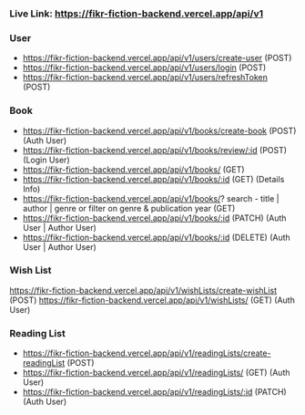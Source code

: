 ### Live Link: https://fikr-fiction-backend.vercel.app/api/v1

### User

- https://fikr-fiction-backend.vercel.app/api/v1/users/create-user (POST)
- https://fikr-fiction-backend.vercel.app/api/v1/users/login (POST)
- https://fikr-fiction-backend.vercel.app/api/v1/users/refreshToken (POST)

### Book

- https://fikr-fiction-backend.vercel.app/api/v1/books/create-book (POST) (Auth User)
- https://fikr-fiction-backend.vercel.app/api/v1/books/review/:id (POST) (Login User)
- https://fikr-fiction-backend.vercel.app/api/v1/books/ (GET)
- https://fikr-fiction-backend.vercel.app/api/v1/books/:id (GET) (Details Info)
- https://fikr-fiction-backend.vercel.app/api/v1/books/? search - title | author | genre or filter on genre & publication year (GET)
- https://fikr-fiction-backend.vercel.app/api/v1/books/:id (PATCH) (Auth User | Author User)
- https://fikr-fiction-backend.vercel.app/api/v1/books/:id (DELETE) (Auth User | Author User)

### Wish List

https://fikr-fiction-backend.vercel.app/api/v1/wishLists/create-wishList (POST)
https://fikr-fiction-backend.vercel.app/api/v1/wishLists/ (GET) (Auth User)

### Reading List

- https://fikr-fiction-backend.vercel.app/api/v1/readingLists/create-readingList (POST)
- https://fikr-fiction-backend.vercel.app/api/v1/readingLists/ (GET) (Auth User)
- https://fikr-fiction-backend.vercel.app/api/v1/readingLists/:id (PATCH) (Auth User)
